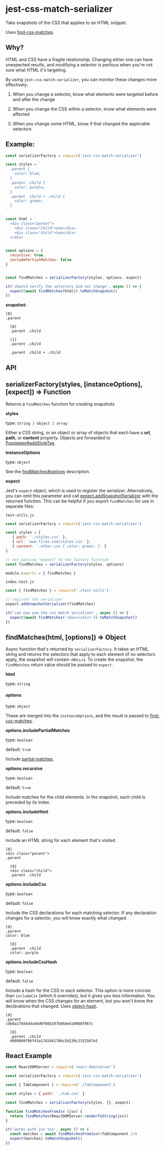 # jest-css-match-serializer

Take snapshots of the CSS that applies to an HTML snippet.

Uses [find-css-matches](https://www.npmjs.com/package/find-css-matches).

## Why?

HTML and CSS have a fragile relationship. Changing either one can have unexpected results, and modifying a selector is perilous when you're not sure what HTML it's targeting.

By using `jest-css-match-serializer`, you can monitor these changes more effectively:

1. When you change a selector, know what elements were targeted before and after the change

2. When you change the CSS within a selector, know what elements were affected

3. When you change some HTML, know if that changed the applicable selectors

## Example:

```js
const serializerFactory = require('jest-css-match-serializer')

const styles = `
  .parent {
    color: blue;
  }
  .parent .child {
    color: purple;
  }
  .parent .child + .child {
    color: green;
  }
`

const html = `
  <div class="parent">
    <div class="child">one</div>
    <div class="child">two</div>
  </div>
`

const options = {
  recursive: true,
  includePartialMatches: false
}


const findMatches = serializerFactory(styles, options, expect)

it('should verify the selectors did not change', async () => {
  expect(await findMatches(html)).toMatchSnapshot()
})
```

**snapshot:**

```
[0]
.parent

  [0]
  .parent .child

  [1]
  .parent .child

  .parent .child + .child
```

## API

## serializerFactory(styles, [instanceOptions], [expect]) => Function

Returns a `findMatches` function for creating snapshots

**styles**

type: `string | object | array`

Either a CSS string, or an object or array of objects that each have a **url**, **path**, or **content** property. Objects are forwarded to [Puppeteer#addStyleTag](https://github.com/GoogleChrome/puppeteer/blob/master/docs/api.md#pageaddstyletagoptions).

**instanceOptions**

type: `object`

See the [findMatches#options](#options) description.

**expect**

Jest's `expect` object, which is used to register the serializer. Alternatively, you can omit this parameter and call [expect.addSnapshotSerializer](https://facebook.github.io/jest/docs/en/expect.html#expectaddsnapshotserializerserializer) with the returned function. This can be helpful if you export `findMatches` for use in separate files:

`test-utils.js`

```js
const serializerFactory = require('jest-css-match-serializer')

const styles = [
   { path: './styles.css' },
   { url: 'www.files.com/styles.css' },
   { content: '.other-css { color: green; }' }
]

// not passing "expect" to the factory function
const findMatches = serializerFactory(styles, options)

module.exports = { findMatches }
```

`index.test.js`

```js
const { findMatches } = require('./test-utils')

// register the serializer
expect.addSnapshotSerializer(findMatches)

it('can now use the css match serializer', async () => {
  expect(await findMatches('<div></div>')).toMatchSnapshot()
})
```

## findMatches(html, [options]) => Object

Async function that's returned by `serializerFactory`. It takes an HTML string and returns the selectors that apply to each element (if no selectors apply, the snapshot will contain `<NULL>`). To create the snapshot, the `findMatches` return value should be passed to `expect`.

**html**

type: `string`

#### options

type: `object`

These are merged into the `instanceOptions`, and the result is passed to [find-css-matches](https://www.npmjs.com/package/find-css-matches).

**options.includePartialMatches**

type: `boolean`

default: `true`

Include [partial matches](https://github.com/raingerber/find-css-matches#partial-matching).

**options.recursive**

type: `boolean`

default: `true`

Include matches for the child elements. In the snapshot, each child is preceded by its index.

**options.includeHtml**

type: `boolean`

default: `false`

Include an HTML string for each element that's visited.

```
[0]
<div class="parent">
.parent

  [0]
  <div class="child">
  .parent .child
```

**options.includeCss**

type: `boolean`

default: `false`

Include the CSS declarations for each matching selector. If any declaration changes for a selector, you will know exactly what changed.

```
[0]
.parent
color: blue

  [0]
  .parent .child
  color: purple
```

**options.includeCssHash**

type: `boolean`

default: `false`

Include a hash for the CSS in each selector. This option is more concise than `includeCss` (which it overrides), but it gives you less information. You will know when the CSS changes for an element, but you won't know the declarations that changed. Uses [object-hash](https://www.npmjs.com/package/object-hash).

```
[0]
.parent
cdb0a17684dda4bd0f66b197b66ded10088f867c

  [0]
  .parent .child
  d080809f96f43a17d2441766c5d230c2152567e5
```

## React Example

```js
const ReactDOMServer = require('react-dom/server')

const serializerFactory = require('jest-css-match-serializer')

const { TabComponent } = require('./TabComponent')

const styles = { path: './tab.css' }

const findMatches = serializerFactory(styles, {}, expect)

function findMatchesFromJsx (jsx) {
  return findMatches(ReactDOMServer.renderToString(jsx))
}

it('works with jsx too', async () => {
  const matches = await findMatchesFromJsx(<TabComponent />)
  expect(matches).toMatchSnapshot()
})
```
